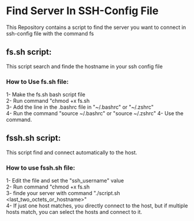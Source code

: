 # Find Server In SSH-Config File
This Repository contains a script to find the server you want to connect in ssh-config file with the command fs

## fs.sh script:
This script search and finde the hostname in your ssh config file
### How to Use fs.sh file:
1- Make the fs.sh bash script file <br />
2- Run command "chmod +x fs.sh <br />
3- Add the line in the .bashrc file in "~/.bashrc" or "~/.zshrc"<br />
4- Run the command "source ~/.bashrc" or "source ~/.zshrc"
4- Use the command.

## fssh.sh script:
This script find and connect automatically to the host.<br />
### How to use fssh.sh file:
1- Edit the file and set the "ssh_username" value<br />
2- Run command "chmod +x fs.sh <br />
3- finde your server with command "./script.sh <last_two_octets_or_hostname>"<br />
4- If just one host matches, you directly connect to the host, but if multiple hosts match, you can select the hosts and connect to it.<br />